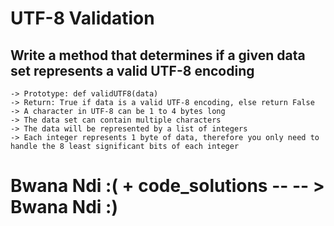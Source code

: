 # UTF-8 Validation

## Write a method that determines if a given data set represents a valid UTF-8 encoding

    -> Prototype: def validUTF8(data)
    -> Return: True if data is a valid UTF-8 encoding, else return False
    -> A character in UTF-8 can be 1 to 4 bytes long
    -> The data set can contain multiple characters
    -> The data will be represented by a list of integers
    -> Each integer represents 1 byte of data, therefore you only need to handle the 8 least significant bits of each integer


# Bwana Ndi :( + code_solutions -- -- > Bwana Ndi :)
